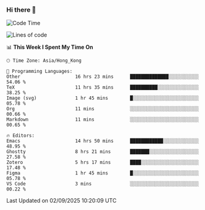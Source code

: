 ### Hi there 👋

<!--
**nicehiro/nicehiro** is a ✨ _special_ ✨ repository because its `README.md` (this file) appears on your GitHub profile.

Here are some ideas to get you started:

- 🔭 I’m currently working on ...
- 🌱 I’m currently learning ...
- 👯 I’m looking to collaborate on ...
- 🤔 I’m looking for help with ...
- 💬 Ask me about ...
- 📫 How to reach me: ...
- 😄 Pronouns: ...
- ⚡ Fun fact: ...
-->

<!--START_SECTION:waka-->
![Code Time](http://img.shields.io/badge/Code%20Time-973%20hrs%2028%20mins-blue)

![Lines of code](https://img.shields.io/badge/From%20Hello%20World%20I%27ve%20Written-1.9%20million%20lines%20of%20code-blue)

📊 **This Week I Spent My Time On** 

```text
🕑︎ Time Zone: Asia/Hong_Kong

💬 Programming Languages: 
Other                    16 hrs 23 mins      ██████████████░░░░░░░░░░░   54.06 % 
TeX                      11 hrs 35 mins      ██████████░░░░░░░░░░░░░░░   38.25 % 
Image (svg)              1 hr 45 mins        █░░░░░░░░░░░░░░░░░░░░░░░░   05.78 % 
Org                      11 mins             ░░░░░░░░░░░░░░░░░░░░░░░░░   00.66 % 
Markdown                 11 mins             ░░░░░░░░░░░░░░░░░░░░░░░░░   00.65 % 

🔥 Editors: 
Emacs                    14 hrs 50 mins      ████████████░░░░░░░░░░░░░   48.95 % 
Ghostty                  8 hrs 21 mins       ███████░░░░░░░░░░░░░░░░░░   27.58 % 
Zotero                   5 hrs 17 mins       ████░░░░░░░░░░░░░░░░░░░░░   17.48 % 
Figma                    1 hr 45 mins        █░░░░░░░░░░░░░░░░░░░░░░░░   05.78 % 
VS Code                  3 mins              ░░░░░░░░░░░░░░░░░░░░░░░░░   00.22 % 
```


 Last Updated on 02/09/2025 10:20:09 UTC
<!--END_SECTION:waka-->
